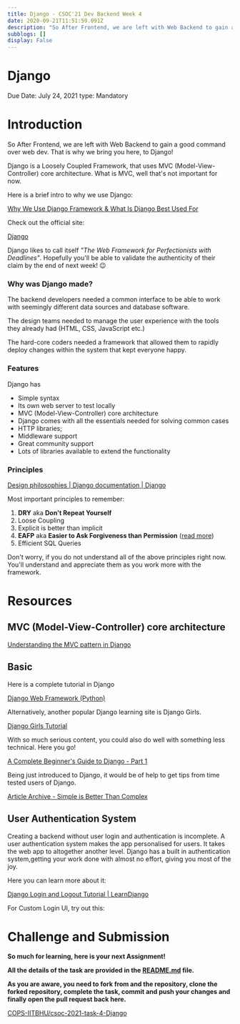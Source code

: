 ```yaml
---
title: Django - CSOC'21 Dev Backend Week 4
date: 2020-09-21T11:51:59.091Z
description: "So After Frontend, we are left with Web Backend to gain a good command over web dev. That is why we bring you here, to Django!"
subblogs: []
display: False
---
```



# Django

Due Date: July 24, 2021
type: Mandatory

# Introduction

So After Frontend, we are left with Web Backend to gain a good command over web dev. That is why we bring you here, to Django!

Django is a Loosely Coupled Framework, that uses MVC (Model-View-Controller) core architecture. What is MVC, well that's not important for now.

Here is a brief intro to why we use Django:

[Why We Use Django Framework & What Is Django Best Used For](https://djangostars.com/blog/why-we-use-django-framework/)

Check out the official site:

[Django](https://www.djangoproject.com/)

Django likes to call itself *"The Web Framework for Perfectionists with Deadlines"*. Hopefully you'll be able to validate the authenticity of their claim by the end of next week! 😉

### Why was Django made?

The backend developers needed a common interface to be able to work with seemingly different data sources and database software.

The design teams needed to manage the user experience with the tools they already had (HTML, CSS, JavaScript etc.)

The hard-core coders needed a framework that allowed them to rapidly deploy changes within the system that kept everyone happy.

### Features

Django has 

- Simple syntax
- Its own web server to test locally
- MVC (Model-View-Controller) core architecture
- Django comes with all the essentials needed for solving common cases
- HTTP libraries;
- Middleware support
- Great community support
- Lots of libraries available to extend the functionality

### Principles

[Design philosophies | Django documentation | Django](https://docs.djangoproject.com/en/3.0/misc/design-philosophies/#don-t-repeat-yourself-dry)

Most important principles to remember:

1. **DRY** aka **Don't Repeat Yourself**
2. Loose Coupling
3. Explicit is better than implicit
4. **EAFP** aka **Easier to Ask Forgiveness than Permission** ([read more](https://devblogs.microsoft.com/python/idiomatic-python-eafp-versus-lbyl/))
5. Efficient SQL Queries

Don't worry, if you do not understand all of the above principles right now. You'll understand and appreciate them as you work more with the framework. 

# Resources

## MVC (Model-View-Controller) core architecture

[Understanding the MVC pattern in Django](https://medium.com/shecodeafrica/understanding-the-mvc-pattern-in-django-edda05b9f43f)

## Basic

Here is a complete tutorial in Django

[Django Web Framework (Python)](https://developer.mozilla.org/en-US/docs/Learn/Server-side/Django)

Alternatively, another popular Django learning site is Django Girls.

[Django Girls Tutorial](https://tutorial.djangogirls.org/en/)

With so much serious content, you could also do well with something less technical. Here you go! 

[A Complete Beginner's Guide to Django - Part 1](https://simpleisbetterthancomplex.com/series/2017/09/04/a-complete-beginners-guide-to-django-part-1.html)

Being just introduced to Django, it would be of help to get tips from time tested users of Django. 

[Article Archive - Simple is Better Than Complex](https://simpleisbetterthancomplex.com/archive/)

## User Authentication System

Creating a backend without user login and authentication is incomplete. A user authentication system makes the app personalised for users. It takes the web app to altogether another level. Django has a built in authentication system,getting your work done with almost no effort, giving you most of the joy.

Here you can learn more about it:

[Django Login and Logout Tutorial | LearnDjango](https://learndjango.com/tutorials/django-login-and-logout-tutorial)

For Custom Login UI, try out this:

[](https://www.fir3net.com/Web-Development/Django/django.html)

# Challenge and Submission

**So much for learning, here is your next Assignment!**

**All the details of the task are provided in the [](https://github.com/COPS-IITBHU/csoc-2020-task-2/blob/master/README.md)[README.md](https://github.com/COPS-IITBHU/csoc-2021-task-4-Django/blob/master/README.md) file.** 

**As you are aware, you need to fork from and the repository, clone the forked repository, complete the task, commit and push your changes and finally open the pull request back here.**

[COPS-IITBHU/csoc-2021-task-4-Django](https://github.com/COPS-IITBHU/csoc-2021-task-4-Django)
